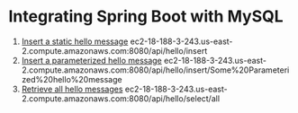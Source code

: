 # Integrating Spring Boot with MySQL

1. [Insert a static hello message](ec2-18-188-3-243.us-east-2.compute.amazonaws.com:8080/api/hello/insert)
ec2-18-188-3-243.us-east-2.compute.amazonaws.com:8080/api/hello/insert
1. [Insert a parameterized hello message](ec2-18-188-3-243.us-east-2.compute.amazonaws.com:8080/api/hello/insert/Some%20Parameterized%20hello%20message)
ec2-18-188-3-243.us-east-2.compute.amazonaws.com:8080/api/hello/insert/Some%20Parameterized%20hello%20message
1. [Retrieve all hello messages](ec2-18-188-3-243.us-east-2.compute.amazonaws.com:8080/api/hello/select/all)
ec2-18-188-3-243.us-east-2.compute.amazonaws.com:8080/api/hello/select/all
